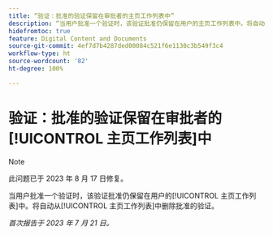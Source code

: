 ```yaml
---
title: “验证：批准的验证保留在审批者的主页工作列表中”
description: “当用户批准一个验证时，该验证批准仍保留在用户的主页工作列表中。将自动从主页工作列表中删除批准的验证。”
hidefromtoc: true
feature: Digital Content and Documents
source-git-commit: 4ef7d7b4287ded00084c521f6e1130c3b549f3c4
workflow-type: ht
source-wordcount: '82'
ht-degree: 100%

---
```



# 验证：批准的验证保留在审批者的[!UICONTROL 主页工作列表]中

<!--WF and WFP TOCs-->

>[!NOTE]
>
>此问题已于 2023 年 8 月 17 日修复。

当用户批准一个验证时，该验证批准仍保留在用户的[!UICONTROL 主页工作列表]中。将自动从[!UICONTROL 主页工作列表]中删除批准的验证。

_首次报告于 2023 年 7 月 21 日。_

